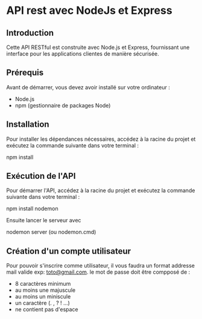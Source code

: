 # API rest avec NodeJs et Express
## Introduction
Cette API RESTful est construite avec Node.js et Express, fournissant une interface pour les applications clientes de manière sécurisée.

## Prérequis

Avant de démarrer, vous devez avoir installé sur votre ordinateur :
- Node.js
- npm (gestionnaire de packages Node)

## Installation

Pour installer les dépendances nécessaires, accédez à la racine du projet et exécutez la commande suivante dans votre terminal :

npm install

## Exécution de l'API

Pour démarrer l'API, accédez à la racine du projet et exécutez la commande suivante dans votre terminal :

npm install nodemon

Ensuite lancer le serveur avec 
 
 nodemon server (ou nodemon.cmd)

## Création d'un compte utilisateur
Pour pouvoir s'inscrire comme utilisateur, il vous faudra un format addresse mail valide exp: toto@gmail.com. le mot de passe doit être compposé de : 
- 8 caractères minimum
- au moins une majuscule
- au moins un miniscule
- un caractère (. , ? ! ...)
- ne contient pas d'espace

